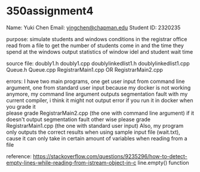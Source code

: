 # 350assignment4

Name: Yuki Chen
Email: yingchen@chapman.edu
Student ID: 2320235

purpose: simulate students and windows conditions in the registrar office
         read from a file to get the number of students come in and the time they spend at the windows
         output statistics of window idel and student wait time

source file: doubly1.h
             doubly1.cpp
             doublylinkedlist1.h
             doublylinkedlist1.cpp
             Queue.h
             Queue.cpp
             RegistrarMain1.cpp OR RegistrarMain2.cpp


errors: I have two main programs, one get user input from command line argument, one from standard user input
        because my docker is not working anymore, my command line argument outputs segmentation fault with my current compiler, i think it might not output error if you run it in docker when you grade it  
        please grade RegistrarMain2.cpp (the one with command line argument) if it doesn't output segmentation fault
        other wise please grade RegistrarMain1.cpp (the one with standard user input)
        Also, my program only outputs the correct results when using sample input file (wait.txt), cause it can only take in certain amount of variables when reading from a file 

reference:
https://stackoverflow.com/questions/9235296/how-to-detect-empty-lines-while-reading-from-istream-object-in-c line.empty() function

